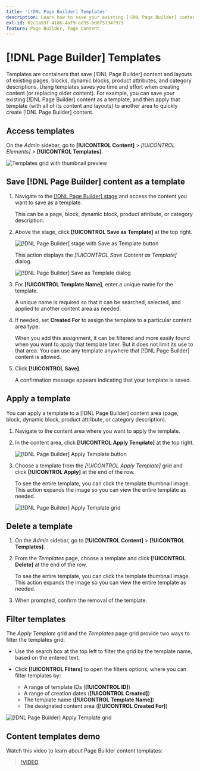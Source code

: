 ```yaml
---
title: '[!DNL Page Builder] Templates'
description: Learn how to save your existing [!DNL Page Builder] content as a template, and then apply that template to another area.
exl-id: 02c1a93f-4186-4af9-ad35-bd0f5734f979
feature: Page Builder, Page Content
---
```

# [!DNL Page Builder] Templates

Templates are containers that save [!DNL Page Builder] content and layouts of existing pages, blocks, dynamic blocks, product attributes, and category descriptions. Using templates saves you time and effort when creating content (or replacing older content). For example, you can save your existing [!DNL Page Builder] content as a template, and then apply that template (with all of its content and layouts) to another area to quickly create [!DNL Page Builder] content.

## Access templates

On the _Admin_ sidebar, go to **[!UICONTROL Content]** > _[!UICONTROL Elements]_ > **[!UICONTROL Templates]**.

![Templates grid with thumbnail preview](./assets/templates-list.png)<!-- zoom -->

## Save [!DNL Page Builder] content as a template

1. Navigate to the [[!DNL Page Builder] stage](workspace.md#stage) and access the content you want to save as a template.

   This can be a page, block, dynamic block, product attribute, or category description.

1. Above the stage, click **[!UICONTROL Save as Template]** at the top right.

   ![[!DNL Page Builder] stage with Save as Template button](./assets/pb-templates-saveastemplate-button.png)<!-- zoom -->

   This action displays the _[!UICONTROL Save Content as Template]_ dialog.

   ![[!DNL Page Builder] Save as Template dialog](./assets/pb-templates-save-dialog.png)<!-- zoom -->

1. For **[!UICONTROL Template Name]**, enter a unique name for the template.

   A unique name is required so that it can be searched, selected, and applied to another content area as needed.

1. If needed, set **Created For** to assign the template to a particular content area type.

   When you add this assignment, it can be filtered and more easily found when you want to apply that template later. But it does not limit its use to that area. You can use any template anywhere that [!DNL Page Builder] content is allowed.

1. Click **[!UICONTROL Save]**.

   A confirmation message appears indicating that your template is saved.

## Apply a template

You can apply a template to a [!DNL Page Builder] content area (page, block, dynamic block, product attribute, or category description).

1. Navigate to the content area where you want to apply the template.

1. In the content area, click **[!UICONTROL Apply Template]** at the top right.

   ![[!DNL Page Builder] Apply Template button](./assets/pb-templates-applytemplate-button.png)<!-- zoom -->

1. Choose a template from the _[!UICONTROL Apply Template]_ grid and click **[!UICONTROL Apply]** at the end of the row.

   To see the entire template, you can click the template thumbnail image. This action expands the image so you can view the entire template as needed.

   ![[!DNL Page Builder] Apply Template grid](./assets/pb-templates-apply-slideout-nofilters.png)<!-- zoom -->

## Delete a template

1. On the _Admin_ sidebar, go to **[!UICONTROL Content]** > **[!UICONTROL Templates]**.

1. From the _Templates_ page, choose a template and click **[!UICONTROL Delete]** at the end of the row.

   To see the entire template, you can click the template thumbnail image. This action expands the image so you can view the entire template as needed.

1. When prompted, confirm the removal of the template.

## Filter templates

The _Apply Template_ grid and the _Templates_ page grid provide two ways to filter the templates grid:

- Use the search box at the top left to filter the grid by the template name, based on the entered text.

- Click **[!UICONTROL Filters]** to open the filters options, where you can filter templates by:

   - A range of template IDs (**[!UICONTROL ID]**)
   - A range of creation dates (**[!UICONTROL Created]**)
   - The template name (**[!UICONTROL Template Name]**)
   - The designated content area (**[!UICONTROL Created For]**)

![[!DNL Page Builder] Apply Template grid](./assets/pb-templates-apply-slideout-withfilters.png)<!-- zoom -->

## Content templates demo

Watch this video to learn about Page Builder content templates:

>[!VIDEO](https://video.tv.adobe.com/v/343787?quality=12)
